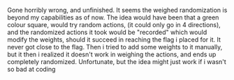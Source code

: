 Gone horribly wrong, and unfinished. It seems the weighed randomization is beyond my capabilities as of now. The idea would have been that a green colour square, would try random actions, (it could only go in 4 directions), and the randomized actions it took would be "recorded" which would modify the weights, should it succeed in reaching the flag i placed for it.  It never got close to the flag. Then i tried to add some weights to it manually, but it then i realized it doesn't work in weighing the actions, and ends up completely randomized. Unfortunate, but the idea might just work if i wasn't so bad at coding
